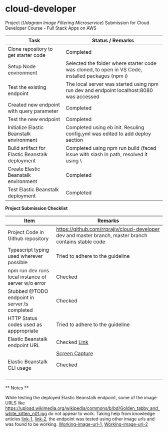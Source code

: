 # cloud-developer
Project (*Udagram Image Filtering Microservice*) Submission for Cloud Developer Course - Full Stack Apps on AWS

|Task                                                | Status / Remarks                                                                                  |
|----------------------------------------------------|---------------------------------------------------------------------------------------------------|
| Clone repository to get starter code               | Completed                                                                                         |
| Setup Node environment                             | Selected the folder where starter code was cloned, to open in VS Code, installed packages (npm i) |
| Test the existing endpoint                         | The local server was started using npm run dev and endpoint localhost:8080 was accessed           |
| Created new endpoint with query parameter          | Completed                                                                                         |
| Test the new endpoint                              | Completed                                                                                         |
| Initialize Elastic Beanstalk environment           | Completed using eb init. Resuling config.yml was edited to add deploy section                     |
| Build artifact for Elastic Beanstalk deployment    | Completed using npm run build (faced issue with slash in path, resolved it using \\               |
| Create Elastic Beanstalk environment               | Completed                                                                                         |
| Test Elastic Beanstalk deployment                  | Completed                                                                                         |

**Project Submission Checklist**

|Item                                                |Remarks                                                                                                           |
|----------------------------------------------------|------------------------------------------------------------------------------------------------------------------|
| Project Code in Github repository                  |  https://github.com/rrprajiv/cloud-developer dev and master branch, master branch contains stable code           |
| Typescript typing used wherever possible           |  Tried to adhere to the guideline                                                                                |
| npm run dev runs local instance of server w/o error|  Checked                                                                                                         |
| Stubbed @TODO endpoint in server.ts completed      |  Checked                                                                                                         |
| HTTP Status codes used as apppropriate             |  Tried to adhere to the guideline                                                                                |
| Elastic Beanstalk endpoint URL                     |  Checked [Link](http://udagram-rajiv-image-filter-dev-dev.us-east-2.elasticbeanstalk.com/)                       |
|                                                    |  [Screen Capture](https://github.com/rrprajiv/cloud-developer/blob/master/eb-deployment-screenshot.JPG)          |
Elastic Beanstalk CLI usage                          |  Checked                                                                                                         |
|                                                    |                                                                                                                  |
|                                                    |                                                                                                                  |
|                                                    |                                                                                                                  |
|                                                    |                                                                                                                  |

** Notes **

While testing the deployed Elastic Beanstalk endpoint, some of the image URLS like https://upload.wikimedia.org/wikipedia/commons/b/bd/Golden_tabby_and_white_kitten_n01.jpg do not appear to work. Taking help from knowledge articles [link-1](https://knowledge.udacity.com/questions/666666), [link-2](https://knowledge.udacity.com/questions/382272), the endpoint was tested using other image urls and was found to be working. [Working-image-url-1](https://i.natgeofe.com/n/5806314f-21fe-420c-8d57-2e87254da534/Virgin%20Galactic%20flight_16x9.png?w=1200), [Working-image-url-2](https://s.yimg.com/os/creatr-uploaded-images/2020-11/2ecd3e90-2811-11eb-bf2e-a5ff0cfc4b94)


